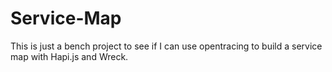 # Service-Map

This is just a bench project to see if I can use opentracing to build a service map with Hapi.js and Wreck.